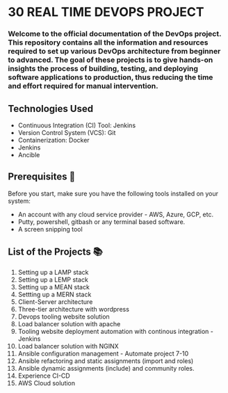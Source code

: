 # 30 REAL TIME DEVOPS PROJECT

### Welcome to the official documentation of the DevOps project. This repository contains all the information and resources required to set up various DevOps architecture from beginner to advanced. The goal of these projects is to give hands-on insights the process of building, testing, and deploying software applications to production, thus reducing the time and effort required for manual intervention.

## Technologies Used

- Continuous Integration (CI) Tool: Jenkins
- Version Control System (VCS): Git
- Containerization: Docker
- Jenkins
- Ancible

## Prerequisites 🧰
Before you start, make sure you have the following tools installed on your system:
- An account with any cloud service provider - AWS, Azure, GCP, etc.
- Putty, powershell, gitbash or any terminal based software.
- A screen snipping tool

## List of the Projects 📚
1. Setting up a LAMP stack
2. Setting up a LEMP stack
3. Setting up a MEAN stack
4. Settting up a MERN stack
5. Client-Server architecture
6. Three-tier architecture with wordpress
7. Devops tooling website solution
8. Load balancer solution with apache
9. Tooling website deployment automation with continous integration - Jenkins 
10. Load balancer solution with NGINX
11. Ansible configuration management - Automate project 7-10 
12. Ansible refactoring and static assignments (import and roles)
13. Ansible dynamic assignments (include) and community roles.
14. Experience CI-CD
15. AWS Cloud solution
